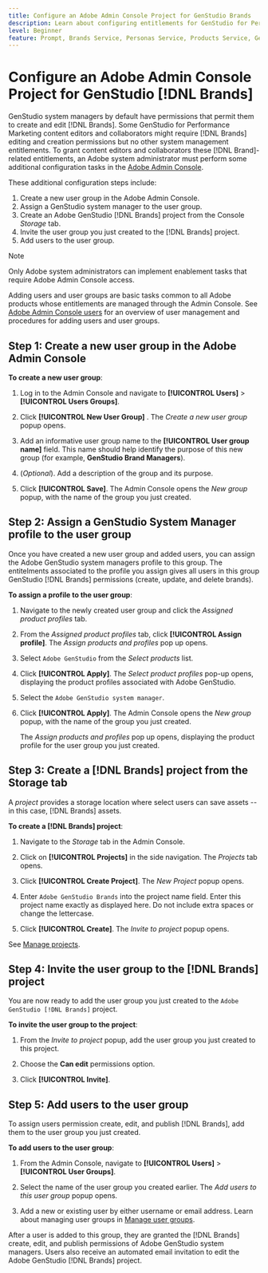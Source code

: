 ```yaml
---
title: Configure an Adobe Admin Console Project for GenStudio Brands
description: Learn about configuring entitlements for GenStudio for Performance Marketing brand creators and editors.
level: Beginner
feature: Prompt, Brands Service, Personas Service, Products Service, Generative AI, Guidelines
---
```

# Configure an Adobe Admin Console Project for GenStudio [!DNL Brands]

GenStudio system managers by default have permissions that permit them to create and edit [!DNL Brands]. Some GenStudio for Performance Marketing content editors and collaborators might require [!DNL Brands] editing and creation permissions but no other system management entitlements. To grant content editors and collaborators these [!DNL Brand]-related entitlements, an Adobe system administrator must perform some additional configuration tasks in the [Adobe Admin Console](https://helpx.adobe.com/enterprise/using/admin-console.html#Overview).

These additional configuration steps include:

1. Create a new user group in the Adobe Admin Console.
1. Assign a GenStudio system manager to the user group.
1. Create an Adobe GenStudio [!DNL Brands] project from the Console _Storage_ tab.
1. Invite the user group you just created to the [!DNL Brands] project.
1. Add users to the user group.

>[!NOTE]
>
>Only Adobe system administrators can implement enablement tasks that require Adobe Admin Console access.

Adding users and user groups are basic tasks common to all Adobe products whose entitlements are managed through the Admin Console. See [Adobe Admin Console users](https://helpx.adobe.com/enterprise/using/users.html) for an overview of user management and procedures for adding users and user groups.

## Step 1: Create a new user group in the Adobe Admin Console

**To create a new user group**:

1. Log in to the Admin Console and navigate to **[!UICONTROL Users]** > **[!UICONTROL Users Groups]**.

1. Click **[!UICONTROL New User Group]** . The _Create a new user group_ popup opens.

1. Add an informative user group name to the **[!UICONTROL User group name]** field. This name should help identify the purpose of this new group (for example, **GenStudio Brand Managers**).

1. (_Optional_). Add a description of the group and its purpose.

1. Click **[!UICONTROL Save]**.  The Admin Console opens the _New group_ popup, with the name of the group you just created.

## Step 2: Assign a GenStudio System Manager profile to the user group

Once you have created a new user group and added users, you can assign the Adobe GenStudio system managers profile to this group. The entitelments associated to the profile you assign gives all users in this group GenStudio [!DNL Brands] permissions (create, update, and delete brands).

**To assign a profile to the user group**:

1. Navigate to the newly created user group and click the _Assigned product profiles_ tab.

1. From the _Assigned product profiles_ tab, click **[!UICONTROL Assign profile]**. The _Assign products and profiles_ pop up opens.

1. Select `Adobe GenStudio` from the _Select products_ list.

1. Click **[!UICONTROL Apply]**. The _Select product profiles_ pop-up opens, displaying the product profiles associated with Adobe GenStudio.

1. Select the `Adobe GenStudio system manager`.
   
1. Click **[!UICONTROL Apply]**. The Admin Console opens the _New group_ popup, with the name of the group you just created.
   
   The _Assign products and profiles_ pop up opens, displaying the product profile for the user group you just created.

## Step 3: Create a [!DNL Brands] project from the Storage tab

A _project_ provides a storage location where select users can save assets -- in this case, [!DNL Brands] assets.

**To create a [!DNL Brands] project**:

1. Navigate to the _Storage_ tab in the Admin Console.

1. Click on **[!UICONTROL Projects]** in the side navigation. The _Projects_ tab opens.

1. Click **[!UICONTROL Create Project]**. The _New Project_ popup opens.

1. Enter `Adobe GenStudio Brands` into the project name field. Enter this project name exactly as displayed here. Do not include extra spaces or change the lettercase.

1. Click **[!UICONTROL Create]**. The  _Invite to project_ popup opens.
 
See [Manage projects](https://helpx.adobe.com/enterprise/using/projects-in-business-storage.html).

## Step 4: Invite the user group to the [!DNL Brands] project

You are now ready to add the user group you just created to the `Adobe GenStudio [!DNL Brands]` project.

**To invite the user group to the project**:

1. From the _Invite to project_ popup, add the user group you just created to this project.

1. Choose the **Can edit** permissions option.

1. Click **[!UICONTROL Invite]**.

<!-- Need info on what happens when you click Invite -->

## Step 5: Add users to the user group

To assign users permission create, edit, and publish [!DNL Brands], add them to the user group you just created.

**To add users to the user group**:

1. From the Admin Console, navigate to **[!UICONTROL Users]** > **[!UICONTROL User Groups]**.

1. Select the name of the user group you created earlier. The _Add users to this user group_ popup opens.

1. Add a new or existing user by either username or email address. Learn about managing user groups in [Manage user groups](https://helpx.adobe.com/enterprise/using/user-groups.html).

After a user is added to this group, they are granted the [!DNL Brands] create, edit, and publish permissions of Adobe GenStudio system managers. Users also receive an automated email invitation to edit the Adobe GenStudio [!DNL Brands] project.






